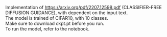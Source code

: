 Implementation of https://arxiv.org/pdf/2207.12598.pdf (CLASSIFIER-FREE DIFFUSION GUIDANCE), with dependent on the input text.                       
The model is trained of CIFAR10, with 10 classes.                    
Make sure to download ckpt.pt before you run.                                               
To run the model, refer to the notebook.                                                 
